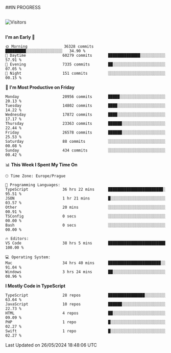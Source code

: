 ##IN PROGRESS
##
![Visitors](https://komarev.com/ghpvc/?username=petrbui&style=for-the-badge&label=Visitors+👀)



##
<!--
[![My GitHub stats](https://github-readme-stats.vercel.app/api?username=petrbui&theme=github_dark)](https://github.com/anuraghazra/github-readme-stats)

[![My wakatime stats](https://github-readme-stats.vercel.app/api/wakatime?username=petrbui&theme=github_dark)](https://github.com/anuraghazra/github-readme-stats)
-->
<!--START_SECTION:waka-->
**I'm an Early 🐤** 

```text
🌞 Morning                36328 commits       █████████░░░░░░░░░░░░░░░░   34.90 % 
🌆 Daytime                60279 commits       ██████████████░░░░░░░░░░░   57.91 % 
🌃 Evening                7335 commits        ██░░░░░░░░░░░░░░░░░░░░░░░   07.05 % 
🌙 Night                  151 commits         ░░░░░░░░░░░░░░░░░░░░░░░░░   00.15 % 
```
📅 **I'm Most Productive on Friday** 

```text
Monday                   20956 commits       █████░░░░░░░░░░░░░░░░░░░░   20.13 % 
Tuesday                  14802 commits       ████░░░░░░░░░░░░░░░░░░░░░   14.22 % 
Wednesday                17872 commits       ████░░░░░░░░░░░░░░░░░░░░░   17.17 % 
Thursday                 23363 commits       ██████░░░░░░░░░░░░░░░░░░░   22.44 % 
Friday                   26578 commits       ██████░░░░░░░░░░░░░░░░░░░   25.53 % 
Saturday                 88 commits          ░░░░░░░░░░░░░░░░░░░░░░░░░   00.08 % 
Sunday                   434 commits         ░░░░░░░░░░░░░░░░░░░░░░░░░   00.42 % 
```


📊 **This Week I Spent My Time On** 

```text
🕑︎ Time Zone: Europe/Prague

💬 Programming Languages: 
TypeScript               36 hrs 22 mins      ████████████████████████░   95.51 % 
JSON                     1 hr 21 mins        █░░░░░░░░░░░░░░░░░░░░░░░░   03.57 % 
Other                    20 mins             ░░░░░░░░░░░░░░░░░░░░░░░░░   00.91 % 
TSConfig                 0 secs              ░░░░░░░░░░░░░░░░░░░░░░░░░   00.00 % 
Bash                     0 secs              ░░░░░░░░░░░░░░░░░░░░░░░░░   00.00 % 

🔥 Editors: 
VS Code                  38 hrs 5 mins       █████████████████████████   100.00 % 

💻 Operating System: 
Mac                      34 hrs 40 mins      ███████████████████████░░   91.04 % 
Windows                  3 hrs 24 mins       ██░░░░░░░░░░░░░░░░░░░░░░░   08.96 % 
```

**I Mostly Code in TypeScript** 

```text
TypeScript               28 repos            ████████████████░░░░░░░░░   63.64 % 
JavaScript               10 repos            ██████░░░░░░░░░░░░░░░░░░░   22.73 % 
HTML                     4 repos             ██░░░░░░░░░░░░░░░░░░░░░░░   09.09 % 
PHP                      1 repo              █░░░░░░░░░░░░░░░░░░░░░░░░   02.27 % 
Swift                    1 repo              █░░░░░░░░░░░░░░░░░░░░░░░░   02.27 % 
```




 Last Updated on 26/05/2024 18:48:06 UTC
<!--END_SECTION:waka-->
